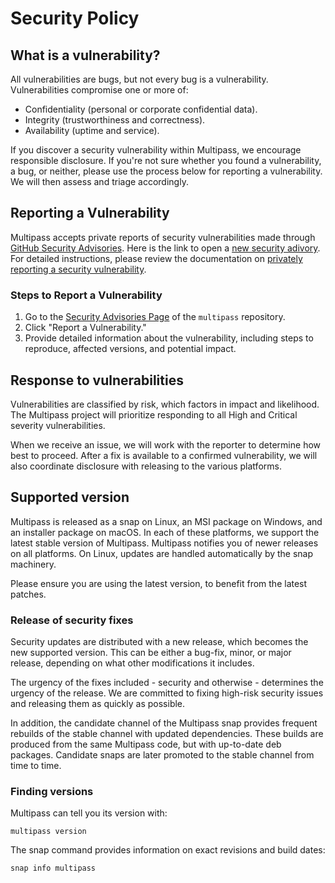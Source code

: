 # Security Policy


## What is a vulnerability?

All vulnerabilities are bugs, but not every bug is a vulnerability. Vulnerabilities compromise one or more of:

- Confidentiality (personal or corporate confidential data).
- Integrity (trustworthiness and correctness).
- Availability (uptime and service).

If you discover a security vulnerability within Multipass, we encourage responsible disclosure. 
If you're not sure whether you found a vulnerability, a bug, or neither, please use the process below for reporting a vulnerability. 
We will then assess and triage accordingly.

## Reporting a Vulnerability

Multipass accepts private reports of security vulnerabilities made through 
[GitHub Security Advisories](https://docs.github.com/en/code-security/security-advisories/working-with-repository-security-advisories/about-repository-security-advisories). 
Here is the link to open a [new security adivory](https://github.com/canonical/multipass/security/advisories/new). 
For detailed instructions, please review the documentation on [privately reporting a security vulnerability](https://docs.github.com/en/code-security/security-advisories/guidance-on-reporting-and-writing-information-about-vulnerabilities/privately-reporting-a-security-vulnerability).

### Steps to Report a Vulnerability

1. Go to the [Security Advisories Page](https://github.com/canonical/multipass/security/advisories) of the `multipass` repository.
2. Click "Report a Vulnerability."
3. Provide detailed information about the vulnerability, including steps to reproduce, affected versions, and potential impact.

## Response to vulnerabilities

Vulnerabilities are classified by risk, which factors in impact and likelihood. 
The Multipass project will prioritize responding to all High and Critical severity vulnerabilities.

When we receive an issue, we will work with the reporter to determine how best to proceed. 
After a fix is available to a confirmed vulnerability, we will also coordinate disclosure with releasing to the various platforms.

## Supported version

Multipass is released as a snap on Linux, an MSI package on Windows, and an installer package on macOS. 
In each of these platforms, we support the latest stable version of Multipass.
Multipass notifies you of newer releases on all platforms.
On Linux, updates are handled automatically by the snap machinery.

Please ensure you are using the latest version, to benefit from the latest patches.

### Release of security fixes

Security updates are distributed with a new release, which becomes the new supported version.
This can be either a bug-fix, minor, or major release, depending on what other modifications it includes.

The urgency of the fixes included - security and otherwise - determines the urgency of the release.
We are committed to fixing high-risk security issues and releasing them as quickly as possible.

In addition, the candidate channel of the Multipass snap provides frequent rebuilds of the stable channel with updated dependencies.
These builds are produced from the same Multipass code, but with up-to-date deb packages.
Candidate snaps are later promoted to the stable channel from time to time.

### Finding versions

Multipass can tell you its version with:

```
multipass version
```

The snap command provides information on exact revisions and build dates:

```
snap info multipass
```
